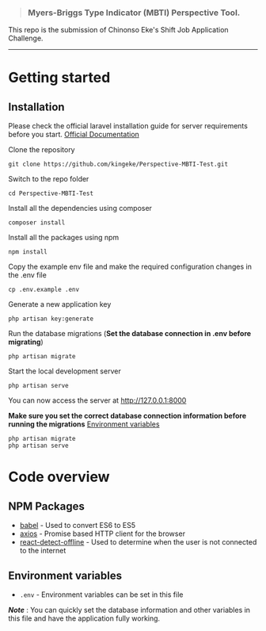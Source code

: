 > ### Myers-Briggs Type Indicator (MBTI) Perspective Tool.

This repo is the submission of Chinonso Eke's Shift Job Application Challenge.

---

# Getting started

## Installation

Please check the official laravel installation guide for server requirements before you start. [Official Documentation](https://laravel.com/docs/5.8/installation)

Clone the repository

    git clone https://github.com/kingeke/Perspective-MBTI-Test.git

Switch to the repo folder

    cd Perspective-MBTI-Test

Install all the dependencies using composer

    composer install

Install all the packages using npm

    npm install

Copy the example env file and make the required configuration changes in the .env file

    cp .env.example .env

Generate a new application key

    php artisan key:generate

Run the database migrations (**Set the database connection in .env before migrating**)

    php artisan migrate

Start the local development server

    php artisan serve

You can now access the server at http://127.0.0.1:8000

**Make sure you set the correct database connection information before running the migrations** [Environment variables](#environment-variables)

    php artisan migrate
    php artisan serve

# Code overview

## NPM Packages

-   [babel](https://babeljs.io/) - Used to convert ES6 to ES5
-   [axios](https://github.com/axios/axios) - Promise based HTTP client for the browser
-   [react-detect-offline](https://www.npmjs.com/package/react-detect-offline) - Used to determine when the user is not connected to the internet

## Environment variables

-   `.env` - Environment variables can be set in this file

**_Note_** : You can quickly set the database information and other variables in this file and have the application fully working.
